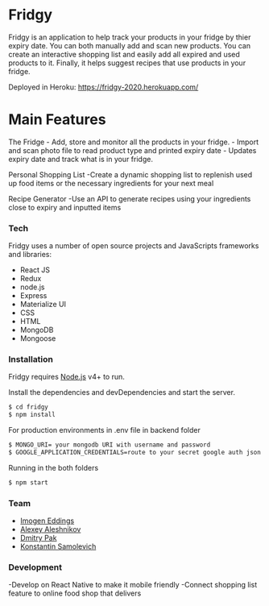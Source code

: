 # Fridgy

Fridgy is an application to help track your products in your fridge by thier expiry date. You can both manually add and scan new products. You can create an interactive shopping list and easily add all expired and used products to it. Finally, it helps suggest recipes that use products in your fridge.

Deployed in Heroku:  https://fridgy-2020.herokuapp.com/

# Main Features

The Fridge
    - Add, store and monitor all the products in your fridge.
    - Import and scan photo file to read product type and printed expiry date
    - Updates expiry date and track what is in your fridge.

Personal Shopping List
    -Create a dynamic shopping list to replenish used up food items or the necessary ingredients for your next meal
    
Recipe Generator
    -Use an API to generate recipes using your ingredients close to expiry and inputted items

### Tech

Fridgy uses a number of open source projects and JavaScripts frameworks and libraries:

* React JS
* Redux
* node.js
* Express
* Materialize UI
* CSS
* HTML
* MongoDB
* Mongoose


### Installation

Fridgy requires [Node.js](https://nodejs.org/) v4+ to run.

Install the dependencies and devDependencies and start the server.

```sh
$ cd fridgy
$ npm install
```

For production environments in .env file in backend folder

```sh
$ MONGO_URI= your mongodb URI with username and password
$ GOOGLE_APPLICATION_CREDENTIALS=route to your secret google auth json file
```

Running in the both folders

```sh
$ npm start
```

### Team

* [Imogen Eddings]
* [Alexey Aleshnikov]
* [Dmitry Pak]
* [Konstantin Samolevich]


### Development

   -Develop on React Native to make it mobile friendly
   -Connect shopping list feature to online food shop that delivers


  [Imogen Eddings]: <https://github.com/negomi-e/>
  [Alexey Aleshnikov]: <https://github.com/AV-Aleksey>
  [Dmitry Pak]: <https://github.com/pakdmitry88>
  [Konstantin Samolevich]: <https://github.com/samolevich>
